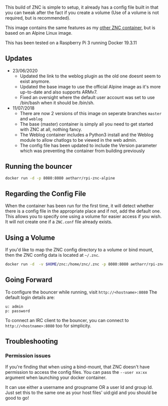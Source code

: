 This build of ZNC is simple to setup, it already has a config file built in that you can tweak after the fact if you create a volume (Use of a volume is not required, but is recommended).

This image contains the same features as my [other ZNC container](https://github.com/aetharr/rpi-znc), but is based on an Alpine Linux image.

This has been tested on a Raspberry Pi 3 running Docker 19.3.11

## Updates
* 23/06/2020
  * Updated the link to the weblog plugin as the old one doesnt seem to exist anymore.
  * Updated the base image to use the official Alpine image as it's more up-to-date and also supports ARMv7.
  * Fixed an oversight where the default user account was set to use /bin/bash when it should be /bin/sh.
* 11/07/2018
  * There are now 2 versions of this image on seperate branches `master` and `weblog`
  * The base (master) container is simply all you need to get started with ZNC at all, nothing fancy.
  * The Weblog container includes a Python3 install and the Weblog module to allow chatlogs to be viewed in the web admin.
  * The config file has been updated to include the Version parameter which was preventing the container from building previously

## Running the bouncer
```bash
docker run -d -p 8080:8080 aetharr/rpi-znc-alpine
```

## Regarding the Config File
When the container has been run for the first time, it will detect whether there is a config file in the appropriate place and if not, add the default one.
This allows you to specify one using a volume for easier access if you wish. It will not create one if a `ZNC.conf` file already exists.

## Using a Volume
If you'd like to map the ZNC config directory to a volume or bind mount, then the ZNC config data is located at `~/.znc`.
```bash
docker run -d  -v $HOME/znc:/home/znc/.znc -p 8080:8080 aetharr/rpi-znc-alpine
```

## Going Forward
To configure the bouncer while running, visit `http://<hostname>:8080`
The default login details are:
```
u: admin
p: password
```

To connect an IRC client to the bouncer, you can connect to `http://<hostname>:8080` too for simplicity.


## Troubleshooting

### Permission issues
If you're finding that when using a bind-mount, that ZNC doesn't have permission to access the config files. You can pass the `--user xx:xx` argument when launching your docker container.

It can use either a username and groupname OR a user Id and group Id. Just set this to the same one as your host files' uid:gid and you should be good to go!